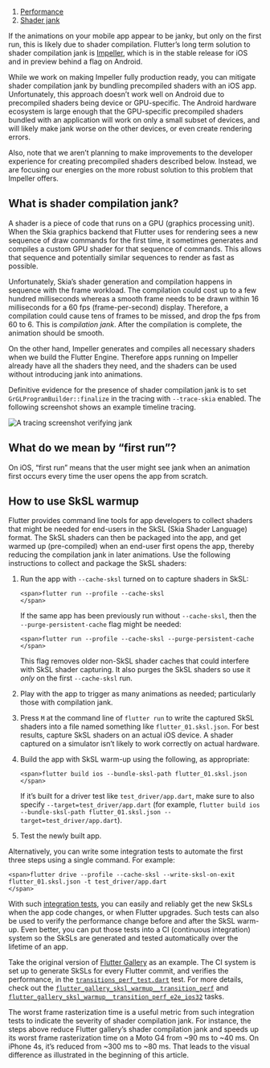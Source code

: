 1.  [Performance](https://docs.flutter.dev/perf)
2.  [Shader jank](https://docs.flutter.dev/perf/shader)

If the animations on your mobile app appear to be janky, but only on the first run, this is likely due to shader compilation. Flutter’s long term solution to shader compilation jank is [Impeller](https://github.com/flutter/flutter/wiki/Impeller), which is in the stable release for iOS and in preview behind a flag on Android.

While we work on making Impeller fully production ready, you can mitigate shader compilation jank by bundling precompiled shaders with an iOS app. Unfortunately, this approach doesn’t work well on Android due to precompiled shaders being device or GPU-specific. The Android hardware ecosystem is large enough that the GPU-specific precompiled shaders bundled with an application will work on only a small subset of devices, and will likely make jank worse on the other devices, or even create rendering errors.

Also, note that we aren’t planning to make improvements to the developer experience for creating precompiled shaders described below. Instead, we are focusing our energies on the more robust solution to this problem that Impeller offers.

## What is shader compilation jank?

A shader is a piece of code that runs on a GPU (graphics processing unit). When the Skia graphics backend that Flutter uses for rendering sees a new sequence of draw commands for the first time, it sometimes generates and compiles a custom GPU shader for that sequence of commands. This allows that sequence and potentially similar sequences to render as fast as possible.

Unfortunately, Skia’s shader generation and compilation happens in sequence with the frame workload. The compilation could cost up to a few hundred milliseconds whereas a smooth frame needs to be drawn within 16 milliseconds for a 60 fps (frame-per-second) display. Therefore, a compilation could cause tens of frames to be missed, and drop the fps from 60 to 6. This is _compilation jank_. After the compilation is complete, the animation should be smooth.

On the other hand, Impeller generates and compiles all necessary shaders when we build the Flutter Engine. Therefore apps running on Impeller already have all the shaders they need, and the shaders can be used without introducing jank into animations.

Definitive evidence for the presence of shader compilation jank is to set `GrGLProgramBuilder::finalize` in the tracing with `--trace-skia` enabled. The following screenshot shows an example timeline tracing.

![A tracing screenshot verifying jank](https://docs.flutter.dev/assets/images/docs/perf/render/tracing.png)

## What do we mean by “first run”?

On iOS, “first run” means that the user might see jank when an animation first occurs every time the user opens the app from scratch.

## How to use SkSL warmup

Flutter provides command line tools for app developers to collect shaders that might be needed for end-users in the SkSL (Skia Shader Language) format. The SkSL shaders can then be packaged into the app, and get warmed up (pre-compiled) when an end-user first opens the app, thereby reducing the compilation jank in later animations. Use the following instructions to collect and package the SkSL shaders:

1.  Run the app with `--cache-sksl` turned on to capture shaders in SkSL:
    
    ```
    <span>flutter run --profile --cache-sksl
    </span>
    ```
    
    If the same app has been previously run without `--cache-sksl`, then the `--purge-persistent-cache` flag might be needed:
    
    ```
    <span>flutter run --profile --cache-sksl --purge-persistent-cache
    </span>
    ```
    
    This flag removes older non-SkSL shader caches that could interfere with SkSL shader capturing. It also purges the SkSL shaders so use it _only_ on the first `--cache-sksl` run.
    
2.  Play with the app to trigger as many animations as needed; particularly those with compilation jank.
    
3.  Press `M` at the command line of `flutter run` to write the captured SkSL shaders into a file named something like `flutter_01.sksl.json`. For best results, capture SkSL shaders on an actual iOS device. A shader captured on a simulator isn’t likely to work correctly on actual hardware.
    
4.  Build the app with SkSL warm-up using the following, as appropriate:
    
    ```
    <span>flutter build ios --bundle-sksl-path flutter_01.sksl.json
    </span>
    ```
    
    If it’s built for a driver test like `test_driver/app.dart`, make sure to also specify `--target=test_driver/app.dart` (for example, `flutter build ios --bundle-sksl-path flutter_01.sksl.json --target=test_driver/app.dart`).
    
5.  Test the newly built app.
    

Alternatively, you can write some integration tests to automate the first three steps using a single command. For example:

```
<span>flutter drive --profile --cache-sksl --write-sksl-on-exit flutter_01.sksl.json -t test_driver/app.dart
</span>
```

With such [integration tests](https://docs.flutter.dev/cookbook/testing/integration/introduction), you can easily and reliably get the new SkSLs when the app code changes, or when Flutter upgrades. Such tests can also be used to verify the performance change before and after the SkSL warm-up. Even better, you can put those tests into a CI (continuous integration) system so the SkSLs are generated and tested automatically over the lifetime of an app.

Take the original version of [Flutter Gallery](https://github.com/flutter/flutter/tree/main/dev/integration_tests/flutter_gallery) as an example. The CI system is set up to generate SkSLs for every Flutter commit, and verifies the performance, in the [`transitions_perf_test.dart`](https://github.com/flutter/flutter/blob/master/dev/integration_tests/flutter_gallery/test_driver/transitions_perf_test.dart) test. For more details, check out the [`flutter_gallery_sksl_warmup__transition_perf`](https://github.com/flutter/flutter/blob/master/dev/devicelab/bin/tasks/flutter_gallery_sksl_warmup__transition_perf.dart) and [`flutter_gallery_sksl_warmup__transition_perf_e2e_ios32`](https://github.com/flutter/flutter/blob/master/dev/devicelab/bin/tasks/flutter_gallery_sksl_warmup__transition_perf_e2e_ios32.dart) tasks.

The worst frame rasterization time is a useful metric from such integration tests to indicate the severity of shader compilation jank. For instance, the steps above reduce Flutter gallery’s shader compilation jank and speeds up its worst frame rasterization time on a Moto G4 from ~90 ms to ~40 ms. On iPhone 4s, it’s reduced from ~300 ms to ~80 ms. That leads to the visual difference as illustrated in the beginning of this article.